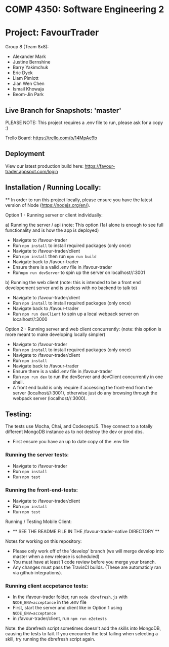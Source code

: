 # COMP 4350: Software Engineering 2
# Project: FavourTrader

Group 8 (Team 8x8):
- Alexander Mark
- Justine Bernshine
- Barry Yakimchuk
- Eric Dyck
- Liam Pimlott
- Jian Wen Chen
- Ismail Khowaja
- Beom-Jin Park

## Live Branch for Snapshots: 'master'

PLEASE NOTE: This project requires a .env file to run, please ask for a copy :)

Trello Board: https://trello.com/b/14MpAe9b

## Deployment

View our latest production build here: https://favour-trader.appspot.com/login

## Installation / Running Locally:
** In order to run this project locally, please ensure you have the latest version of Node (https://nodejs.org/en/).

Option 1 - Running server or client individually:

a) Running the server / api (note: This option (1a) alone is enough to see full functionality and is how the app is deployed)
- Navigate to /favour-trader
- Run `npm install` to install required packages (only once)
- Navigate to /favour-trader/client
- Run `npm install` then run `npm run build`
- Navigate back to /favour-trader
- Ensure there is a valid .env file in /favour-trader
- Run`npm run devServer` to spin up the server on localhost//:3001

b) Running the web client (note: this is intended to be a front end developement server and is useless with no backend to talk to)
- Navigate to /favour-trader/client
- Run `npm install` to install required packages (only once)
- Navigate back to /favour-trader
- Run `npm run devClient` to spin up a local webpack server on localhost//:3000

Option 2 - Running server and web client concurrently: (note: this option is more meant to make developing locally simpler)
- Navigate to /favour-trader
- Run `npm install` to install required packages (only once)
- Navigate to /favour-trader/client
- Run `npm install`
- Navigate back to /favour-trader
- Ensure there is a valid .env file in /favour-trader
- Run `npm run dev` to run the devServer and devClient concurrently in one shell.
- A front end build is only require if accessing the front-end from the server (localhost//:3001), otherwise just do any browsing through the webpack server (localhost//:3000).

## Testing:

The tests use Mocha, Chai, and CodeceptJS. They connect to a totally different MongoDB instance as to not destroy the dev or prod dbs.
- First ensure you have an up to date copy of the .env file
### Running the server tests:
- Navigate to /favour-trader
- Run `npm install`
- Run `npm test`
### Running the front-end-tests:
- Navigate to /favour-trader/client
- Run `npm install`
- Run `npm test`

Running / Testing Mobile Client:

- ** SEE THE README FILE IN THE /favour-trader-native DIRECTORY **

Notes for working on this repository:
- Please only work off of the 'develop' branch (we will merge develop into master when a new release is scheduled)
- You must have at least 1 code review before you merge your branch.
- Any changes must pass the TravisCI builds. (These are automaticly ran via github integrations).

### Running client accpetance tests:
- In the /favour-trader folder, run `node dbrefresh.js` with  `NODE_ENV=acceptance` in the .env file
- First, start the server and client like in Option 1 using `NODE_ENV=acceptance`
- in /favour-trader/client, run `npm run e2etests`

Note: the dbrefresh script sometimes doesn't add the skills into MongoDB, causing the tests to fail. If you encounter
the test failing when selecting a skill, try running the dbrefresh script again.
